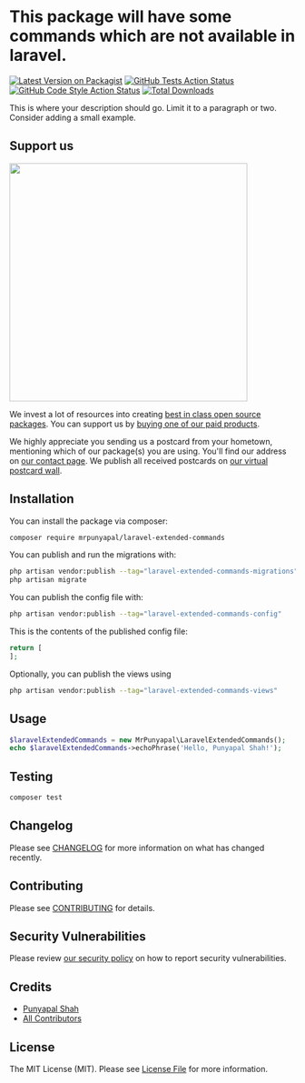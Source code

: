 # This package will have some commands which are not available in laravel.

[![Latest Version on Packagist](https://img.shields.io/packagist/v/mrpunyapal/laravel-extended-commands.svg?style=flat-square)](https://packagist.org/packages/mrpunyapal/laravel-extended-commands)
[![GitHub Tests Action Status](https://img.shields.io/github/actions/workflow/status/mrpunyapal/laravel-extended-commands/run-tests.yml?branch=main&label=tests&style=flat-square)](https://github.com/mrpunyapal/laravel-extended-commands/actions?query=workflow%3Arun-tests+branch%3Amain)
[![GitHub Code Style Action Status](https://img.shields.io/github/actions/workflow/status/mrpunyapal/laravel-extended-commands/fix-php-code-style-issues.yml?branch=main&label=code%20style&style=flat-square)](https://github.com/mrpunyapal/laravel-extended-commands/actions?query=workflow%3A"Fix+PHP+code+style+issues"+branch%3Amain)
[![Total Downloads](https://img.shields.io/packagist/dt/mrpunyapal/laravel-extended-commands.svg?style=flat-square)](https://packagist.org/packages/mrpunyapal/laravel-extended-commands)

This is where your description should go. Limit it to a paragraph or two. Consider adding a small example.

## Support us

[<img src="https://github-ads.s3.eu-central-1.amazonaws.com/laravel-extended-commands.jpg?t=1" width="419px" />](https://spatie.be/github-ad-click/laravel-extended-commands)

We invest a lot of resources into creating [best in class open source packages](https://spatie.be/open-source). You can support us by [buying one of our paid products](https://spatie.be/open-source/support-us).

We highly appreciate you sending us a postcard from your hometown, mentioning which of our package(s) you are using. You'll find our address on [our contact page](https://spatie.be/about-us). We publish all received postcards on [our virtual postcard wall](https://spatie.be/open-source/postcards).

## Installation

You can install the package via composer:

```bash
composer require mrpunyapal/laravel-extended-commands
```

You can publish and run the migrations with:

```bash
php artisan vendor:publish --tag="laravel-extended-commands-migrations"
php artisan migrate
```

You can publish the config file with:

```bash
php artisan vendor:publish --tag="laravel-extended-commands-config"
```

This is the contents of the published config file:

```php
return [
];
```

Optionally, you can publish the views using

```bash
php artisan vendor:publish --tag="laravel-extended-commands-views"
```

## Usage

```php
$laravelExtendedCommands = new MrPunyapal\LaravelExtendedCommands();
echo $laravelExtendedCommands->echoPhrase('Hello, Punyapal Shah!');
```

## Testing

```bash
composer test
```

## Changelog

Please see [CHANGELOG](CHANGELOG.md) for more information on what has changed recently.

## Contributing

Please see [CONTRIBUTING](CONTRIBUTING.md) for details.

## Security Vulnerabilities

Please review [our security policy](../../security/policy) on how to report security vulnerabilities.

## Credits

- [Punyapal Shah](https://github.com/MrPunyapal)
- [All Contributors](../../contributors)

## License

The MIT License (MIT). Please see [License File](LICENSE.md) for more information.
